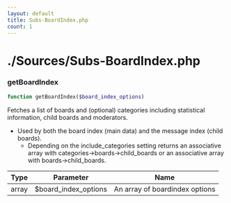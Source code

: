 ```yaml
---
layout: default
title: Subs-BoardIndex.php
count: 1
---
```


# ./Sources/Subs-BoardIndex.php

### getBoardIndex

```php
function getBoardIndex($board_index_options)
```
Fetches a list of boards and (optional) categories including
statistical information, child boards and moderators.

- Used by both the board index (main data) and the message index (child
boards).
	- Depending on the include_categories setting returns an associative
array with categories->boards->child_boards or an associative array
with boards->child_boards.

Type|Parameter|Name
---|---|---
array|$board_index_options|An array of boardindex options

